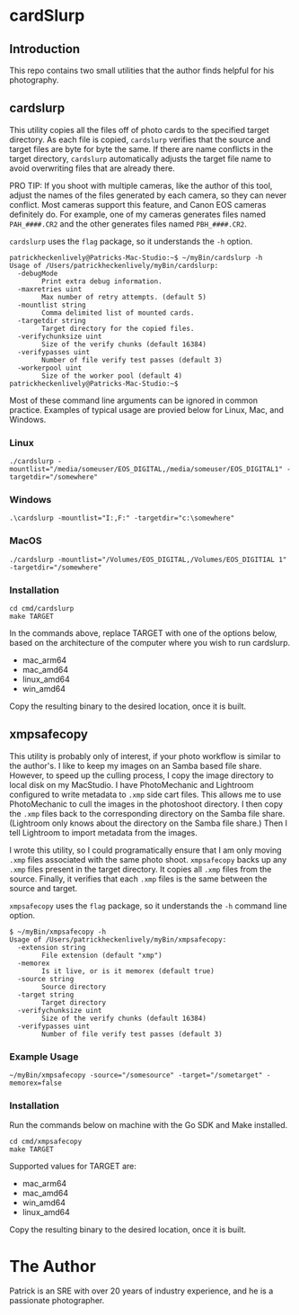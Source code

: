 # cardSlurp

## Introduction

This repo contains two small utilities that the author finds helpful
for his photography.

## cardslurp

This utility copies all the files off of photo cards to the specified
target directory.  As each file is copied, `cardslurp` verifies
that the source and target files are byte for byte the same.  If
there are name conflicts in the target directory, `cardslurp`
automatically adjusts the target file name to avoid overwriting
files that are already there.

PRO TIP: If you shoot with multiple cameras, like the author of this tool,
adjust the names of the files generated by each camera, so they can never
conflict.  Most cameras support this feature, and Canon EOS cameras definitely
do.  For example, one of my cameras generates files named `PAH_####.CR2` and the
other generates files named `PBH_####.CR2`.

`cardslurp` uses the `flag` package, so it understands the `-h` option.

```
patrickheckenlively@Patricks-Mac-Studio:~$ ~/myBin/cardslurp -h
Usage of /Users/patrickheckenlively/myBin/cardslurp:
  -debugMode
    	Print extra debug information.
  -maxretries uint
    	Max number of retry attempts. (default 5)
  -mountlist string
    	Comma delimited list of mounted cards.
  -targetdir string
    	Target directory for the copied files.
  -verifychunksize uint
    	Size of the verify chunks (default 16384)
  -verifypasses uint
    	Number of file verify test passes (default 3)
  -workerpool uint
    	Size of the worker pool (default 4)
patrickheckenlively@Patricks-Mac-Studio:~$ 
```

Most of these command line arguments can be ignored in common
practice.  Examples of typical usage are provied below for Linux,
Mac, and Windows.

### Linux

```
./cardslurp -mountlist="/media/someuser/EOS_DIGITAL,/media/someuser/EOS_DIGITAL1" -targetdir="/somewhere"
```

### Windows

```
.\cardslurp -mountlist="I:,F:" -targetdir="c:\somewhere"
```

### MacOS

```
./cardslurp -mountlist="/Volumes/EOS_DIGITAL,/Volumes/EOS_DIGITIAL 1" -targetdir="/somewhere"
```

### Installation

```
cd cmd/cardslurp
make TARGET
```

In the commands above, replace TARGET with one of the options below, based on
the architecture of the computer where you wish to run cardslurp.

* mac_arm64
* mac_amd64
* linux_amd64
* win_amd64

Copy the resulting binary to the desired location, once it is built.

## xmpsafecopy

This utility is probably only of interest, if your photo workflow
is similar to the author's.  I like to keep my images on an Samba
based file share.  However, to speed up the culling process, I copy
the image directory to local disk on my MacStudio.  I have PhotoMechanic
and Lightroom configured to write metadata to `.xmp` side cart
files.  This allows me to use PhotoMechanic to cull the images in
the photoshoot directory.  I then copy the `.xmp` files back to the
corresponding directory on the Samba file share.  (Lightroom only
knows about the directory on the Samba file share.)  Then I tell
Lightroom to import metadata from the images.

I wrote this utility, so I could programatically ensure that I am 
only moving `.xmp` files associated with the same photo shoot.
`xmpsafecopy` backs up any `.xmp` files present in the target
directory.  It copies all `.xmp` files from the source.  Finally,
it verifies that each `.xmp` files is the same between the source
and target.

`xmpsafecopy` uses the `flag` package, so it understands the `-h` command line option.

```
$ ~/myBin/xmpsafecopy -h
Usage of /Users/patrickheckenlively/myBin/xmpsafecopy:
  -extension string
    	File extension (default "xmp")
  -memorex
    	Is it live, or is it memorex (default true)
  -source string
    	Source directory
  -target string
    	Target directory
  -verifychunksize uint
    	Size of the verify chunks (default 16384)
  -verifypasses uint
    	Number of file verify test passes (default 3)
```

### Example Usage

```
~/myBin/xmpsafecopy -source="/somesource" -target="/sometarget" -memorex=false
```

### Installation

Run the commands below on machine with the Go SDK and Make installed.

```
cd cmd/xmpsafecopy
make TARGET
```

Supported values for TARGET are:

* mac_arm64
* mac_amd64
* win_amd64
* linux_amd64

Copy the resulting binary to the desired location, once it is built.

# The Author

Patrick is an SRE with over 20 years of industry experience, and
he is a passionate photographer.